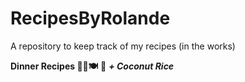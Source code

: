 # RecipesByRolande
A repository to keep track of my recipes (in the works)

**Dinner Recipes 🍚🍗🍽️**
🍚 ***+ Coconut Rice***
